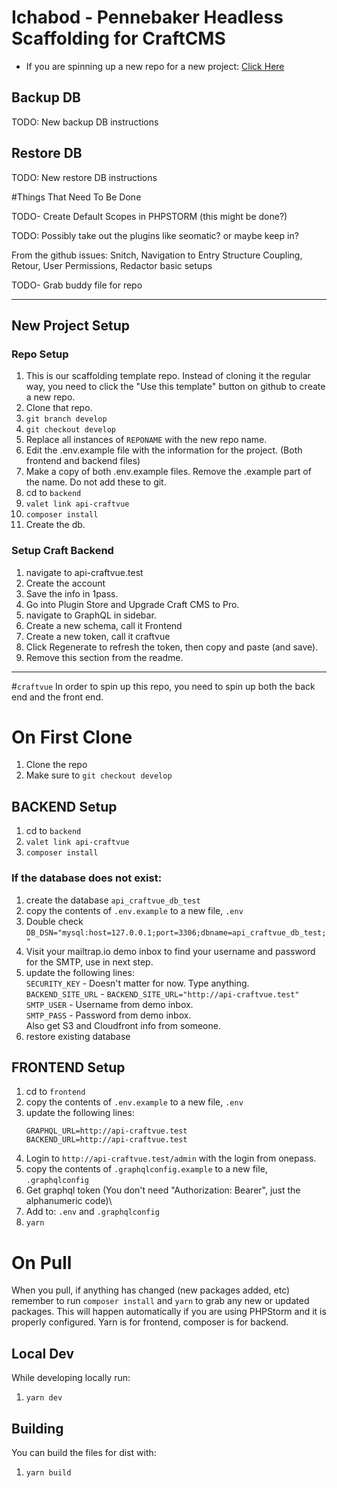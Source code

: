 # Ichabod - Pennebaker Headless Scaffolding for CraftCMS
- If you are spinning up a new repo for a new project: [Click Here](#new-project-setup)

## Backup DB
TODO: New backup DB instructions

## Restore DB
TODO: New restore DB instructions

#Things That Need To Be Done

TODO- Create Default Scopes in PHPSTORM (this might be done?)

TODO: Possibly take out the plugins like seomatic? or maybe keep in?

From the github issues: Snitch, Navigation to Entry Structure Coupling, Retour, User Permissions, Redactor basic setups

TODO- Grab buddy file for repo
***

## New Project Setup
### Repo Setup
1. This is our scaffolding template repo. Instead of cloning it the regular way, you need to click the "Use this template" button on github to create a new repo.
1. Clone that repo.
1. `git branch develop`
1. `git checkout develop`
1. Replace all instances of `REPONAME` with the new repo name.
1. Edit the .env.example file with the information for the project. (Both frontend and backend files)
1. Make a copy of both .env.example files. Remove the .example part of the name. Do not add these to git.
1. cd to `backend`
1. `valet link api-craftvue`
1. `composer install`
1. Create the db.
### Setup Craft Backend
1. navigate to api-craftvue.test
1. Create the account
1. Save the info in 1pass.
1. Go into Plugin Store and Upgrade Craft CMS to Pro.
1. navigate to GraphQL in sidebar.
1. Create a new schema, call it Frontend
1. Create a new token, call it craftvue
1. Click Regenerate to refresh the token, then copy and paste (and save).
1. Remove this section from the readme.
***

#`craftvue`
In order to spin up this repo, you need to spin up both the back end and the front end.

# On First Clone

1. Clone the repo
1. Make sure to `git checkout develop`
## BACKEND Setup
1. cd to `backend`
1. `valet link api-craftvue`
1. `composer install`

### If the database does not exist:

1. create the database `api_craftvue_db_test`
1. copy the contents of `.env.example` to a new file, `.env`
1. Double check `DB_DSN="mysql:host=127.0.0.1;port=3306;dbname=api_craftvue_db_test;"`
1. Visit your mailtrap.io demo inbox to find your username and password for the SMTP, use in next step.
1. update the following lines:\
   `SECURITY_KEY` - Doesn't matter for now. Type anything.\
   `BACKEND_SITE_URL` - `BACKEND_SITE_URL="http://api-craftvue.test"`\
   `SMTP_USER` - Username from demo inbox.\
   `SMTP_PASS` - Password from demo inbox.\
   Also get S3 and Cloudfront info from someone.
1. restore existing database

## FRONTEND Setup

1. cd to `frontend`
1. copy the contents of `.env.example` to a new file, `.env`
1. update the following lines:
    ```
    GRAPHQL_URL=http://api-craftvue.test
    BACKEND_URL=http://api-craftvue.test
    ```
1. Login to `http://api-craftvue.test/admin` with the login from onepass.
1. copy the contents of `.graphqlconfig.example` to a new file, `.graphqlconfig`
1. Get graphql token (You don't need "Authorization: Bearer", just the alphanumeric code)\
1. Add to:
   `.env` and
   `.graphqlconfig`
1. `yarn`

# On Pull
When you pull, if anything has changed (new packages added, etc) remember to run `composer install` and `yarn` to grab any new or updated packages. This will happen automatically if you are using PHPStorm and it is properly configured.
Yarn is for frontend, composer is for backend.


## Local Dev
While developing locally run:
1. `yarn dev`

## Building
You can build the files for dist with:
1. `yarn build`